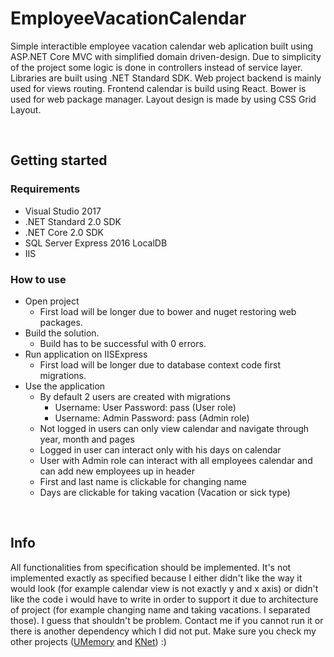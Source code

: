 # EmployeeVacationCalendar

Simple interactible employee vacation calendar web aplication built using ASP.NET Core MVC with simplified domain driven-design. Due to simplicity of the project some logic is done in controllers instead of service layer. Libraries are built using .NET Standard SDK. Web project backend is mainly used for views routing. Frontend calendar is build using React. Bower is used for web package manager. Layout design is made by using CSS Grid Layout.

</br>

## Getting started

### Requirements

* Visual Studio 2017
* .NET Standard 2.0 SDK
* .NET Core 2.0 SDK
* SQL Server Express 2016 LocalDB
* IIS

### How to use

* Open project
  * First load will be longer due to bower and nuget restoring web packages. 
* Build the solution.
  * Build has to be successful with 0 errors.
* Run application on IISExpress
  * First load will be longer due to database context code first migrations.
* Use the application
  * By default 2 users are created with migrations
    * Username: User Password: pass (User role)
    * Username: Admin Password: pass (Admin role)
  * Not logged in users can only view calendar and navigate through year, month and pages
  * Logged in user can interact only with his days on calendar
  * User with Admin role can interact with all employees calendar and can add new employees up in header
  * First and last name is clickable for changing name
  * Days are clickable for taking vacation (Vacation or sick type)
  
</br>

## Info

All functionalities from specification should be implemented. It's not implemented exactly as specified because I either didn't like the way it would look (for example calendar view is not exactly y and x axis) or didn't like the code i would have to write in order to support it due to architecture of project (for example changing name and taking vacations. I separated those). I guess that shouldn't be problem. Contact me if you cannot run it or there is another dependency which I did not put. Make sure you check my other projects ([UMemory](https://github.com/Kahath/UMemory) and [KNet](https://github.com/Kahath/KNet)) :) 
